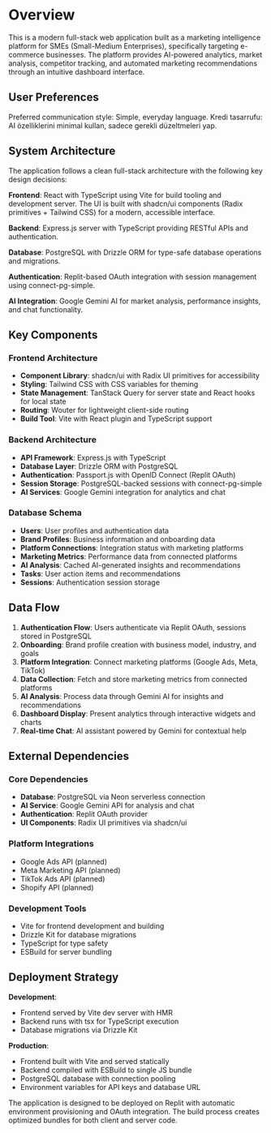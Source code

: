 # Overview

This is a modern full-stack web application built as a marketing intelligence platform for SMEs (Small-Medium Enterprises), specifically targeting e-commerce businesses. The platform provides AI-powered analytics, market analysis, competitor tracking, and automated marketing recommendations through an intuitive dashboard interface.

## User Preferences

Preferred communication style: Simple, everyday language.
Kredi tasarrufu: AI özelliklerini minimal kullan, sadece gerekli düzeltmeleri yap.

## System Architecture

The application follows a clean full-stack architecture with the following key design decisions:

**Frontend**: React with TypeScript using Vite for build tooling and development server. The UI is built with shadcn/ui components (Radix primitives + Tailwind CSS) for a modern, accessible interface.

**Backend**: Express.js server with TypeScript providing RESTful APIs and authentication.

**Database**: PostgreSQL with Drizzle ORM for type-safe database operations and migrations.

**Authentication**: Replit-based OAuth integration with session management using connect-pg-simple.

**AI Integration**: Google Gemini AI for market analysis, performance insights, and chat functionality.

## Key Components

### Frontend Architecture
- **Component Library**: shadcn/ui with Radix UI primitives for accessibility
- **Styling**: Tailwind CSS with CSS variables for theming
- **State Management**: TanStack Query for server state and React hooks for local state  
- **Routing**: Wouter for lightweight client-side routing
- **Build Tool**: Vite with React plugin and TypeScript support

### Backend Architecture
- **API Framework**: Express.js with TypeScript
- **Database Layer**: Drizzle ORM with PostgreSQL
- **Authentication**: Passport.js with OpenID Connect (Replit OAuth)
- **Session Storage**: PostgreSQL-backed sessions with connect-pg-simple
- **AI Services**: Google Gemini integration for analytics and chat

### Database Schema
- **Users**: User profiles and authentication data
- **Brand Profiles**: Business information and onboarding data
- **Platform Connections**: Integration status with marketing platforms
- **Marketing Metrics**: Performance data from connected platforms
- **AI Analysis**: Cached AI-generated insights and recommendations
- **Tasks**: User action items and recommendations
- **Sessions**: Authentication session storage

## Data Flow

1. **Authentication Flow**: Users authenticate via Replit OAuth, sessions stored in PostgreSQL
2. **Onboarding**: Brand profile creation with business model, industry, and goals
3. **Platform Integration**: Connect marketing platforms (Google Ads, Meta, TikTok)
4. **Data Collection**: Fetch and store marketing metrics from connected platforms
5. **AI Analysis**: Process data through Gemini AI for insights and recommendations
6. **Dashboard Display**: Present analytics through interactive widgets and charts
7. **Real-time Chat**: AI assistant powered by Gemini for contextual help

## External Dependencies

### Core Dependencies
- **Database**: PostgreSQL via Neon serverless connection
- **AI Service**: Google Gemini API for analysis and chat
- **Authentication**: Replit OAuth provider
- **UI Components**: Radix UI primitives via shadcn/ui

### Platform Integrations
- Google Ads API (planned)
- Meta Marketing API (planned) 
- TikTok Ads API (planned)
- Shopify API (planned)

### Development Tools
- Vite for frontend development and building
- Drizzle Kit for database migrations
- TypeScript for type safety
- ESBuild for server bundling

## Deployment Strategy

**Development**: 
- Frontend served by Vite dev server with HMR
- Backend runs with tsx for TypeScript execution
- Database migrations via Drizzle Kit

**Production**:
- Frontend built with Vite and served statically
- Backend compiled with ESBuild to single JS bundle
- PostgreSQL database with connection pooling
- Environment variables for API keys and database URL

The application is designed to be deployed on Replit with automatic environment provisioning and OAuth integration. The build process creates optimized bundles for both client and server code.